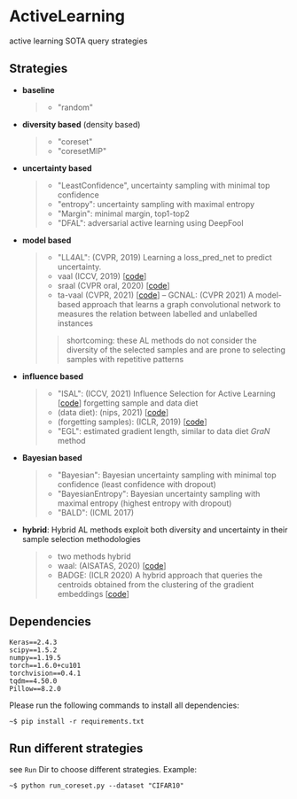 # ActiveLearning
active learning SOTA query strategies
## Strategies
- **baseline**
  > - "random"
- **diversity based** (density based)
  > - "coreset"
  > - "coresetMIP"
- **uncertainty based**
  > - "LeastConfidence", uncertainty sampling with minimal top confidence
  > - "entropy": uncertainty sampling with maximal entropy
  > - "Margin": minimal margin, top1-top2
  > - "DFAL": adversarial active learning using DeepFool
- **model based**
  > - "LL4AL": (CVPR, 2019) Learning a loss_pred_net to predict uncertainty.
  > - vaal (ICCV, 2019) [[code](https://github.com/sinhasam/vaal)]
  > - sraal (CVPR oral, 2020) [[code](https://github.com/Beichen1996/SRAAL)]
  > - ta-vaal (CVPR, 2021) [[code](https://github.com/cubeyoung/TA-VAAL)]
  > – GCNAL: (CVPR 2021) A model-based approach that learns a graph convolutional network to measures the relation between labelled and unlabelled instances
  >> shortcoming: these AL methods do not consider the diversity of the selected samples and are prone to selecting samples with repetitive patterns
- **influence based**
  > - "ISAL": (ICCV, 2021) Influence Selection for Active Learning [[code](https://github.com/dragonlzm/ISAL)]
  > forgetting sample and data diet
  > - (data diet): (nips, 2021) [[code](https://github.com/mansheej/data_diet)]
  > - (forgetting samples): (ICLR, 2019) [[code](https://github.com/mtoneva/example_forgetting)]
  > - "EGL": estimated gradient length, similar to data diet *GraN* method
- **Bayesian based**
  > - "Bayesian": Bayesian uncertainty sampling with minimal top confidence (least confidence with dropout)
  > - "BayesianEntropy": Bayesian uncertainty sampling with maximal entropy (highest entropy with dropout)
  > - "BALD": (ICML 2017)

- **hybrid**: Hybrid AL methods exploit both diversity and uncertainty in their sample selection methodologies
  > - two methods hybrid
  > - waal: (AISATAS, 2020) [[code](https://github.com/cjshui/WAAL)]
  > - BADGE: (ICLR 2020) A hybrid approach that queries the centroids obtained from the clustering of the gradient embeddings [[code](https://github.com/JordanAsh/badge)]
  


## Dependencies
```
Keras==2.4.3
scipy==1.5.2
numpy==1.19.5
torch==1.6.0+cu101
torchvision==0.4.1
tqdm==4.50.0
Pillow==8.2.0
```
Please run the following commands to install all dependencies:
```console
~$ pip install -r requirements.txt
```
## Run different strategies
see ```Run``` Dir to choose different strategies. 
Example:
```console
~$ python run_coreset.py --dataset "CIFAR10"
```
